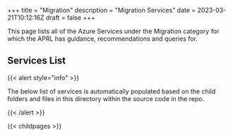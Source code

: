 +++
title = "Migration"
description = "Migration Services"
date = 2023-03-21T10:12:16Z
draft = false
+++

This page lists all of the Azure Services under the Migration category for which the APRL has guidance, recommendations and queries for.

## Services List

{{< alert style="info" >}}

The below list of services is automatically populated based on the child folders and files in this directory within the source code in the repo.

{{< /alert >}}

{{< childpages >}}
